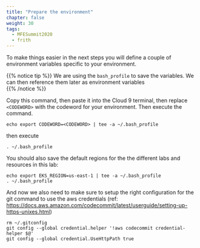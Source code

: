 ```yaml
---
title: "Prepare the environment"
chapter: false
weight: 30
tags:
  - MFESummit2020
  - frith
---
```


To make things easier in the next steps you will define a couple of environment variables specific to your environment.

{{% notice tip %}}
We are using the ``bash_profile`` to save the variables. We can then reference them later as environment variables  
{{% /notice %}}

Copy this command, then paste it into the Cloud 9 terminal, then replace ``<CODEWORD>`` with the codeword for your environment. Then execute the command.

```
echo export CODEWORD=<CODEWORD> | tee -a ~/.bash_profile
```
then execute 

```
. ~/.bash_profile 

```

You should also save the default regions for the the different labs and resources in this lab:
```
echo export EKS_REGION=us-east-1 | tee -a ~/.bash_profile
. ~/.bash_profile 

```

And now we also need to make sure to setup the right configuration for the git command to use the aws credentials (ref: https://docs.aws.amazon.com/codecommit/latest/userguide/setting-up-https-unixes.html)

```
rm ~/.gitconfig
git config --global credential.helper '!aws codecommit credential-helper $@'
git config --global credential.UseHttpPath true

```

